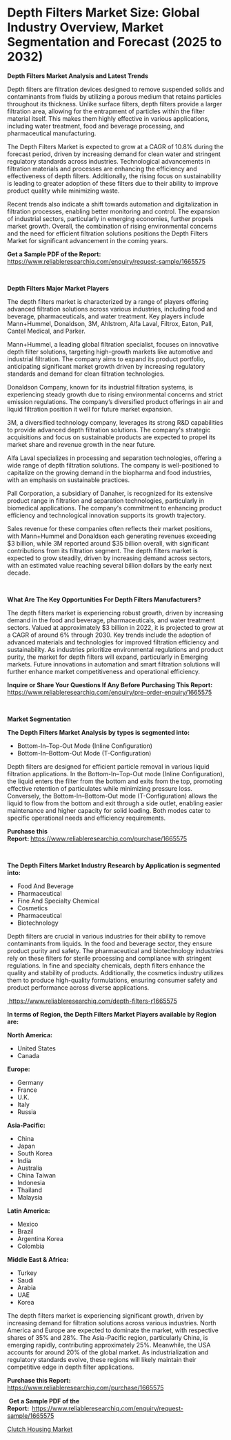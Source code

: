 <p><h1>Depth Filters Market Size: Global Industry Overview, Market Segmentation and Forecast (2025 to 2032)</h1></p><p><strong>Depth Filters Market Analysis and Latest Trends</strong></p>
<p><p>Depth filters are filtration devices designed to remove suspended solids and contaminants from fluids by utilizing a porous medium that retains particles throughout its thickness. Unlike surface filters, depth filters provide a larger filtration area, allowing for the entrapment of particles within the filter material itself. This makes them highly effective in various applications, including water treatment, food and beverage processing, and pharmaceutical manufacturing.</p><p>The Depth Filters Market is expected to grow at a CAGR of 10.8% during the forecast period, driven by increasing demand for clean water and stringent regulatory standards across industries. Technological advancements in filtration materials and processes are enhancing the efficiency and effectiveness of depth filters. Additionally, the rising focus on sustainability is leading to greater adoption of these filters due to their ability to improve product quality while minimizing waste.</p><p>Recent trends also indicate a shift towards automation and digitalization in filtration processes, enabling better monitoring and control. The expansion of industrial sectors, particularly in emerging economies, further propels market growth. Overall, the combination of rising environmental concerns and the need for efficient filtration solutions positions the Depth Filters Market for significant advancement in the coming years.</p></p>
<p><strong>Get a Sample PDF of the Report:&nbsp;</strong> <a href="https://www.reliableresearchiq.com/enquiry/request-sample/1665575?utm_campaign=2447&utm_medium=2&utm_source=Github&utm_content=ia&utm_term=17022025&utm_id=depth-filters">https://www.reliableresearchiq.com/enquiry/request-sample/1665575</a></p>
<p>&nbsp;</p>
<p><strong>Depth Filters Major Market Players</strong></p>
<p><p>The depth filters market is characterized by a range of players offering advanced filtration solutions across various industries, including food and beverage, pharmaceuticals, and water treatment. Key players include Mann+Hummel, Donaldson, 3M, Ahlstrom, Alfa Laval, Filtrox, Eaton, Pall, Cantel Medical, and Parker.</p><p>Mann+Hummel, a leading global filtration specialist, focuses on innovative depth filter solutions, targeting high-growth markets like automotive and industrial filtration. The company aims to expand its product portfolio, anticipating significant market growth driven by increasing regulatory standards and demand for clean filtration technologies.</p><p>Donaldson Company, known for its industrial filtration systems, is experiencing steady growth due to rising environmental concerns and strict emission regulations. The company’s diversified product offerings in air and liquid filtration position it well for future market expansion.</p><p>3M, a diversified technology company, leverages its strong R&D capabilities to provide advanced depth filtration solutions. The company's strategic acquisitions and focus on sustainable products are expected to propel its market share and revenue growth in the near future.</p><p>Alfa Laval specializes in processing and separation technologies, offering a wide range of depth filtration solutions. The company is well-positioned to capitalize on the growing demand in the biopharma and food industries, with an emphasis on sustainable practices.</p><p>Pall Corporation, a subsidiary of Danaher, is recognized for its extensive product range in filtration and separation technologies, particularly in biomedical applications. The company's commitment to enhancing product efficiency and technological innovation supports its growth trajectory.</p><p>Sales revenue for these companies often reflects their market positions, with Mann+Hummel and Donaldson each generating revenues exceeding $3 billion, while 3M reported around $35 billion overall, with significant contributions from its filtration segment. The depth filters market is expected to grow steadily, driven by increasing demand across sectors, with an estimated value reaching several billion dollars by the early next decade.</p></p>
<p>&nbsp;</p>
<p><strong>What Are The Key Opportunities For Depth Filters Manufacturers?</strong></p>
<p><p>The depth filters market is experiencing robust growth, driven by increasing demand in the food and beverage, pharmaceuticals, and water treatment sectors. Valued at approximately $3 billion in 2022, it is projected to grow at a CAGR of around 6% through 2030. Key trends include the adoption of advanced materials and technologies for improved filtration efficiency and sustainability. As industries prioritize environmental regulations and product purity, the market for depth filters will expand, particularly in Emerging markets. Future innovations in automation and smart filtration solutions will further enhance market competitiveness and operational efficiency.</p></p>
<p><strong>Inquire or Share Your Questions If Any Before Purchasing This Report:</strong> <a href="https://www.reliableresearchiq.com/enquiry/pre-order-enquiry/1665575?utm_campaign=2447&utm_medium=2&utm_source=Github&utm_content=ia&utm_term=17022025&utm_id=depth-filters">https://www.reliableresearchiq.com/enquiry/pre-order-enquiry/1665575</a></p>
<p>&nbsp;</p>
<p><strong>Market Segmentation</strong></p>
<p><strong>The Depth Filters Market Analysis by types is segmented into:</strong></p>
<p><ul><li>Bottom-In–Top-Out Mode (Inline Configuration)</li><li>Bottom-In–Bottom-Out Mode (T-Configuration)</li></ul></p>
<p><p>Depth filters are designed for efficient particle removal in various liquid filtration applications. In the Bottom-In–Top-Out mode (Inline Configuration), the liquid enters the filter from the bottom and exits from the top, promoting effective retention of particulates while minimizing pressure loss. Conversely, the Bottom-In–Bottom-Out mode (T-Configuration) allows the liquid to flow from the bottom and exit through a side outlet, enabling easier maintenance and higher capacity for solid loading. Both modes cater to specific operational needs and efficiency requirements.</p></p>
<p><strong>Purchase this Report:&nbsp;</strong><a href="https://www.reliableresearchiq.com/purchase/1665575?utm_campaign=2447&utm_medium=2&utm_source=Github&utm_content=ia&utm_term=17022025&utm_id=depth-filters">https://www.reliableresearchiq.com/purchase/1665575</a></p>
<p>&nbsp;</p>
<p><strong>The Depth Filters Market Industry Research by Application is segmented into:</strong></p>
<p><ul><li>Food And Beverage</li><li>Pharmaceutical</li><li>Fine And Specialty Chemical</li><li>Cosmetics</li><li>Pharmaceutical</li><li>Biotechnology</li></ul></p>
<p><p>Depth filters are crucial in various industries for their ability to remove contaminants from liquids. In the food and beverage sector, they ensure product purity and safety. The pharmaceutical and biotechnology industries rely on these filters for sterile processing and compliance with stringent regulations. In fine and specialty chemicals, depth filters enhance the quality and stability of products. Additionally, the cosmetics industry utilizes them to produce high-quality formulations, ensuring consumer safety and product performance across diverse applications.</p></p>
<p><a href="https://www.reliableresearchiq.com/depth-filters-r1665575?utm_campaign=2447&utm_medium=2&utm_source=Github&utm_content=ia&utm_term=17022025&utm_id=depth-filters">&nbsp;https://www.reliableresearchiq.com/depth-filters-r1665575</a></p>
<p><strong>In terms of Region, the Depth Filters Market Players available by Region are:</strong></p>
<p>
    <p> <strong> North America: </strong>
        <ul>
            <li>United States</li>
            <li>Canada</li>
        </ul>
        </p> 
    <p> <strong> Europe: </strong>
        <ul>
            <li>Germany</li>
            <li>France</li>
            <li>U.K.</li>
            <li>Italy</li>
            <li>Russia</li>
        </ul>
        </p> 
    <p> <strong> Asia-Pacific: </strong>
        <ul>
            <li>China</li>
            <li>Japan</li>
            <li>South Korea</li>
            <li>India</li>
            <li>Australia</li>
            <li>China Taiwan</li>
            <li>Indonesia</li>
            <li>Thailand</li>
            <li>Malaysia</li>
        </ul>
        </p> 
    <p> <strong> Latin America: </strong>
        <ul>
            <li>Mexico</li>
            <li>Brazil</li>
            <li>Argentina Korea</li>
            <li>Colombia</li>
        </ul>
        </p> 
    <p> <strong> Middle East & Africa: </strong>
        <ul>
            <li>Turkey</li>
            <li>Saudi</li>
            <li>Arabia</li>
            <li>UAE</li>
            <li>Korea</li>
        </ul>
    </p>
    </p>
<p><p>The depth filters market is experiencing significant growth, driven by increasing demand for filtration solutions across various industries. North America and Europe are expected to dominate the market, with respective shares of 35% and 28%. The Asia-Pacific region, particularly China, is emerging rapidly, contributing approximately 25%. Meanwhile, the USA accounts for around 20% of the global market. As industrialization and regulatory standards evolve, these regions will likely maintain their competitive edge in depth filter applications.</p></p>
<p><strong>Purchase this Report: </strong><a href="https://www.reliableresearchiq.com/purchase/1665575?utm_campaign=2447&utm_medium=2&utm_source=Github&utm_content=ia&utm_term=17022025&utm_id=depth-filters">https://www.reliableresearchiq.com/purchase/1665575</a></p>
<p>&nbsp;<strong>Get a Sample PDF of the Report:&nbsp;&nbsp;</strong><a href="https://www.reliableresearchiq.com/enquiry/request-sample/1665575?utm_campaign=2447&utm_medium=2&utm_source=Github&utm_content=ia&utm_term=17022025&utm_id=depth-filters">https://www.reliableresearchiq.com/enquiry/request-sample/1665575</a></p>
<p><strong></strong></p>
<p><p><a href="https://github.com/lisaeichler20775/Market-Research-Report-List-1/blob/main/clutch-housing-market.md?utm_campaign=2447&utm_medium=2&utm_source=Github&utm_content=ia&utm_term=17022025&utm_id=depth-filters">Clutch Housing Market</a></p></p>